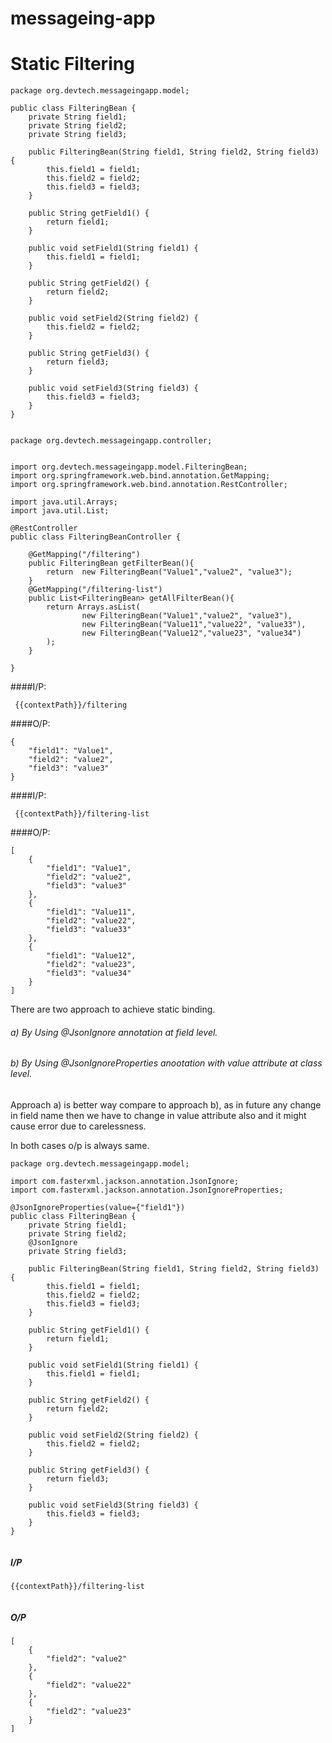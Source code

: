 # messageing-app
# Static Filtering

```
package org.devtech.messageingapp.model;

public class FilteringBean {
    private String field1;
    private String field2;
    private String field3;

    public FilteringBean(String field1, String field2, String field3) {
        this.field1 = field1;
        this.field2 = field2;
        this.field3 = field3;
    }

    public String getField1() {
        return field1;
    }

    public void setField1(String field1) {
        this.field1 = field1;
    }

    public String getField2() {
        return field2;
    }

    public void setField2(String field2) {
        this.field2 = field2;
    }

    public String getField3() {
        return field3;
    }

    public void setField3(String field3) {
        this.field3 = field3;
    }
}


```

```$xslt
package org.devtech.messageingapp.controller;


import org.devtech.messageingapp.model.FilteringBean;
import org.springframework.web.bind.annotation.GetMapping;
import org.springframework.web.bind.annotation.RestController;

import java.util.Arrays;
import java.util.List;

@RestController
public class FilteringBeanController {

    @GetMapping("/filtering")
    public FilteringBean getFilterBean(){
        return  new FilteringBean("Value1","value2", "value3");
    }
    @GetMapping("/filtering-list")
    public List<FilteringBean> getAllFilterBean(){
        return Arrays.asList(
                new FilteringBean("Value1","value2", "value3"),
                new FilteringBean("Value11","value22", "value33"),
                new FilteringBean("Value12","value23", "value34")
        );
    }

}

```
####I/P:
```$xslt
 {{contextPath}}/filtering
```
####O/P: 
```
{
    "field1": "Value1",
    "field2": "value2",
    "field3": "value3"
}

```
####I/P:
```
 {{contextPath}}/filtering-list
```
####O/P: 
```
[
    {
        "field1": "Value1",
        "field2": "value2",
        "field3": "value3"
    },
    {
        "field1": "Value11",
        "field2": "value22",
        "field3": "value33"
    },
    {
        "field1": "Value12",
        "field2": "value23",
        "field3": "value34"
    }
]

```
There are two approach to achieve static binding.
###### a) By Using @JsonIgnore annotation at field level.
###### b) By Using @JsonIgnoreProperties anootation with value attribute at class level.

Approach a) is better way compare to approach b), as in future any change in field name then we have to change in value attribute also and it might cause error due to carelessness.

In both cases o/p is always same.

```
package org.devtech.messageingapp.model;

import com.fasterxml.jackson.annotation.JsonIgnore;
import com.fasterxml.jackson.annotation.JsonIgnoreProperties;

@JsonIgnoreProperties(value={"field1"})
public class FilteringBean {
    private String field1;
    private String field2;
    @JsonIgnore
    private String field3;

    public FilteringBean(String field1, String field2, String field3) {
        this.field1 = field1;
        this.field2 = field2;
        this.field3 = field3;
    }

    public String getField1() {
        return field1;
    }

    public void setField1(String field1) {
        this.field1 = field1;
    }

    public String getField2() {
        return field2;
    }

    public void setField2(String field2) {
        this.field2 = field2;
    }

    public String getField3() {
        return field3;
    }

    public void setField3(String field3) {
        this.field3 = field3;
    }
}


```
##### I/P
```
{{contextPath}}/filtering-list
    
```
##### O/P

```
[
    {
        "field2": "value2"
    },
    {
        "field2": "value22"
    },
    {
        "field2": "value23"
    }
]

```